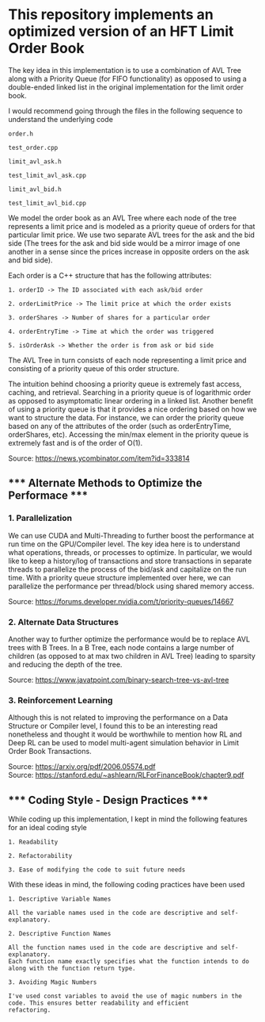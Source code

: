 # This repository implements an optimized version of an HFT Limit Order Book

The key idea in this implementation is to use a combination of AVL Tree along with a Priority Queue (for FIFO functionality) as opposed to using a double-ended linked list in the original implementation for the limit order book.

I would recommend going through the files in the following sequence to understand the underlying code

```
order.h 

test_order.cpp 

limit_avl_ask.h 

test_limit_avl_ask.cpp 

limit_avl_bid.h 

test_limit_avl_bid.cpp
```

We model the order book as an AVL Tree where each node of the tree represents a limit price and is modeled as a priority queue of orders for that particular limit price. We use two separate AVL trees for the ask and the bid side (The trees for the ask and bid side would be a mirror image of one another in a sense since the prices increase in opposite orders on the ask and bid side).

Each order is a C++ structure that has the following attributes: 

    1. orderID -> The ID associated with each ask/bid order
    
    2. orderLimitPrice -> The limit price at which the order exists
    
    3. orderShares -> Number of shares for a particular order
    
    4. orderEntryTime -> Time at which the order was triggered
    
    5. isOrderAsk -> Whether the order is from ask or bid side
    
    
The AVL Tree in turn consists of each node representing a limit price and consisting of a priority queue of this order structure.


The intuition behind choosing a priority queue is extremely fast access, caching, and retrieval. Searching in a priority queue is of logarithmic order as opposed to asymptomatic linear ordering in a linked list. Another benefit of using a priority queue is that it provides a nice ordering based on how we want to structure the data. For instance, we can order the priority queue based on any of the attributes of the order (such as orderEntryTime, orderShares, etc). Accessing the min/max element in the priority queue is extremely fast and is of the order of O(1).

Source: https://news.ycombinator.com/item?id=333814

## *** Alternate Methods to Optimize the Performace ***

### 1. Parallelization

We can use CUDA and Multi-Threading to further boost the performance at run time on the GPU/Compiler level. The key idea here is to understand what operations, threads, or processes to optimize. In particular, we would like to keep a history/log of transactions and store transactions in separate threads to parallelize the process of the bid/ask and capitalize on the run time. With a priority queue structure implemented over here, we can parallelize the performance per thread/block using shared memory access. 

Source: https://forums.developer.nvidia.com/t/priority-queues/14667

### 2. Alternate Data Structures

Another way to further optimize the performance would be to replace AVL trees with B Trees. In a B Tree, each node contains a large number of children (as opposed to at max two children in AVL Tree) leading to sparsity and reducing the depth of the tree.

Source: https://www.javatpoint.com/binary-search-tree-vs-avl-tree


### 3. Reinforcement Learning

Although this is not related to improving the performance on a Data Structure or Compiler level, I found this to be an interesting read nonetheless and thought it would be worthwhile to mention how RL and Deep RL can be used to model multi-agent simulation behavior in Limit Order Book Transactions.

Source: https://arxiv.org/pdf/2006.05574.pdf \
Source: https://stanford.edu/~ashlearn/RLForFinanceBook/chapter9.pdf

## *** Coding Style - Design Practices ***

While coding up this implementation, I kept in mind the following features for an ideal coding style

```
1. Readability

2. Refactorability

3. Ease of modifying the code to suit future needs
```
With these ideas in mind, the following coding practices have been used 

```
1. Descriptive Variable Names

All the variable names used in the code are descriptive and self-explanatory.

2. Descriptive Function Names

All the function names used in the code are descriptive and self-explanatory. 
Each function name exactly specifies what the function intends to do along with the function return type.

3. Avoiding Magic Numbers

I've used const variables to avoid the use of magic numbers in the code. This ensures better readability and efficient 
refactoring.

```




